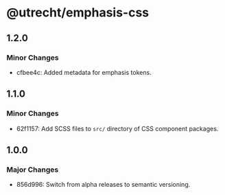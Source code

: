 # @utrecht/emphasis-css

## 1.2.0

### Minor Changes

- cfbee4c: Added metadata for emphasis tokens.

## 1.1.0

### Minor Changes

- 62f1157: Add SCSS files to `src/` directory of CSS component packages.

## 1.0.0

### Major Changes

- 856d996: Switch from alpha releases to semantic versioning.
